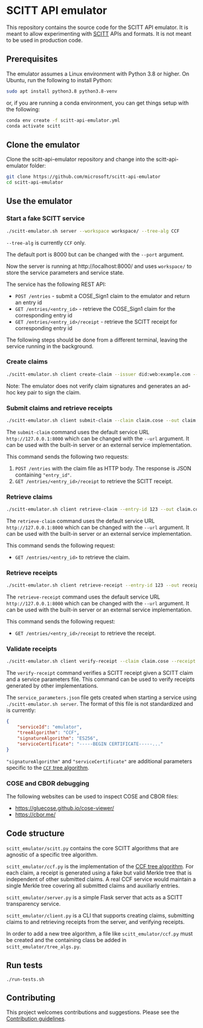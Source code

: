 # SCITT API emulator

This repository contains the source code for the SCITT API emulator. It is meant to allow experimenting with [SCITT](https://datatracker.ietf.org/wg/scitt/about/) APIs and formats. It is not meant to be used in production code.

## Prerequisites

The emulator assumes a Linux environment with Python 3.8 or higher.
On Ubuntu, run the following to install Python:

```sh
sudo apt install python3.8 python3.8-venv
```

or, if you are running a conda environment, you can get things setup with the following:

```sh
conda env create -f scitt-api-emulator.yml
conda activate scitt
```

## Clone the emulator

Clone the scitt-api-emulator repository and change into the scitt-api-emulator folder:

```sh
git clone https://github.com/microsoft/scitt-api-emulator
cd scitt-api-emulator
```

## Use the emulator

### Start a fake SCITT service

```sh
./scitt-emulator.sh server --workspace workspace/ --tree-alg CCF
```

`--tree-alg` is currently `CCF` only. 

The default port is 8000 but can be changed with the `--port` argument.

Now the server is running at http://localhost:8000/ and uses `workspace/` to store the service parameters and service state.

The service has the following REST API:

- `POST /entries` - submit a COSE_Sign1 claim to the emulator and return an entry id
- `GET /entries/<entry_id>` - retrieve the COSE_Sign1 claim for the corresponding entry id
- `GET /entries/<entry_id>/receipt` - retrieve the SCITT receipt for corresponding entry id

The following steps should be done from a different terminal, leaving the service running in the background.

### Create claims

```sh
./scitt-emulator.sh client create-claim --issuer did:web:example.com --content-type application/json --payload '{"sun": "yellow"}' --out claim.cose
```

Note: The emulator does not verify claim signatures and generates an ad-hoc key pair to sign the claim.

### Submit claims and retrieve receipts

```sh
./scitt-emulator.sh client submit-claim --claim claim.cose --out claim.receipt.cbor
```

The `submit-claim` command uses the default service URL `http://127.0.0.1:8000` which can be changed with the `--url` argument. It can be used with the built-in server or an external service implementation.

This command sends the following two requests:

1. `POST /entries` with the claim file as HTTP body. The response is JSON containing `"entry_id"`.
2. `GET /entries/<entry_id>/receipt` to retrieve the SCITT receipt.

### Retrieve claims

```sh
./scitt-emulator.sh client retrieve-claim --entry-id 123 --out claim.cose
```

The `retrieve-claim` command uses the default service URL `http://127.0.0.1:8000` which can be changed with the `--url` argument. It can be used with the built-in server or an external service implementation.

This command sends the following request:

- `GET /entries/<entry_id>` to retrieve the claim.

### Retrieve receipts

```sh
./scitt-emulator.sh client retrieve-receipt --entry-id 123 --out receipt.cbor
```

The `retrieve-receipt` command uses the default service URL `http://127.0.0.1:8000` which can be changed with the `--url` argument. It can be used with the built-in server or an external service implementation.

This command sends the following request:

- `GET /entries/<entry_id>/receipt` to retrieve the receipt.

### Validate receipts 

```sh
./scitt-emulator.sh client verify-receipt --claim claim.cose --receipt claim.receipt.cbor --service-parameters workspace/service_parameters.json
```

The `verify-receipt` command verifies a SCITT receipt given a SCITT claim and a service parameters file. This command can be used to verify receipts generated by other implementations.

The `service_parameters.json` file gets created when starting a service using `./scitt-emulator.sh server`. The format of this file is not standardized and is currently:

```json
{
    "serviceId": "emulator",
    "treeAlgorithm": "CCF",
    "signatureAlgorithm": "ES256",
    "serviceCertificate": "-----BEGIN CERTIFICATE-----..."
}
```

`"signatureAlgorithm"` and `"serviceCertificate"` are additional parameters specific to the [`CCF` tree algorithm](https://ietf-scitt.github.io/draft-birkholz-scitt-receipts/draft-birkholz-scitt-receipts.html#name-additional-parameters).

### COSE and CBOR debugging

The following websites can be used to inspect COSE and CBOR files:

- https://gluecose.github.io/cose-viewer/
- https://cbor.me/

## Code structure

`scitt_emulator/scitt.py` contains the core SCITT algorithms that are agnostic of a specific tree algorithm.

`scitt_emulator/ccf.py` is the implementation of the [CCF tree algorithm](https://ietf-scitt.github.io/draft-birkholz-scitt-receipts/draft-birkholz-scitt-receipts.html#name-ccf-tree-algorithm). For each claim, a receipt is generated using a fake but valid Merkle tree that is independent of other submitted claims. A real CCF service would maintain a single Merkle tree covering all submitted claims and auxiliarly entries.

`scitt_emulator/server.py` is a simple Flask server that acts as a SCITT transparency service.

`scitt_emulator/client.py` is a CLI that supports creating claims, submitting claims to and retrieving receipts from the server, and verifying receipts.

In order to add a new tree algorithm, a file like `scitt_emulator/ccf.py` must be created and the containing class be added in `scitt_emulator/tree_algs.py`.

## Run tests

```
./run-tests.sh
```

## Contributing

This project welcomes contributions and suggestions. Please see the [Contribution guidelines](CONTRIBUTING.md).
